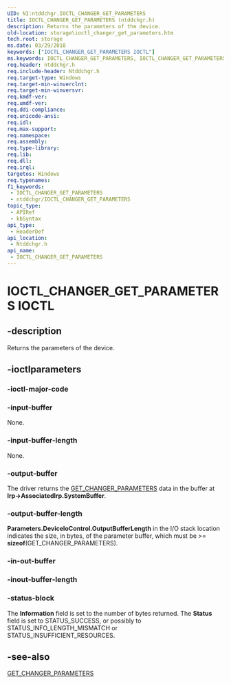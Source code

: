 ```yaml
---
UID: NI:ntddchgr.IOCTL_CHANGER_GET_PARAMETERS
title: IOCTL_CHANGER_GET_PARAMETERS (ntddchgr.h)
description: Returns the parameters of the device.
old-location: storage\ioctl_changer_get_parameters.htm
tech.root: storage
ms.date: 03/29/2018
keywords: ["IOCTL_CHANGER_GET_PARAMETERS IOCTL"]
ms.keywords: IOCTL_CHANGER_GET_PARAMETERS, IOCTL_CHANGER_GET_PARAMETERS control, IOCTL_CHANGER_GET_PARAMETERS control code [Storage Devices], k307_e3288dd0-4585-40de-aa5a-499c596aa75b.xml, ntddchgr/IOCTL_CHANGER_GET_PARAMETERS, storage.ioctl_changer_get_parameters
req.header: ntddchgr.h
req.include-header: Ntddchgr.h
req.target-type: Windows
req.target-min-winverclnt: 
req.target-min-winversvr: 
req.kmdf-ver: 
req.umdf-ver: 
req.ddi-compliance: 
req.unicode-ansi: 
req.idl: 
req.max-support: 
req.namespace: 
req.assembly: 
req.type-library: 
req.lib: 
req.dll: 
req.irql: 
targetos: Windows
req.typenames: 
f1_keywords:
 - IOCTL_CHANGER_GET_PARAMETERS
 - ntddchgr/IOCTL_CHANGER_GET_PARAMETERS
topic_type:
 - APIRef
 - kbSyntax
api_type:
 - HeaderDef
api_location:
 - Ntddchgr.h
api_name:
 - IOCTL_CHANGER_GET_PARAMETERS
---
```


# IOCTL_CHANGER_GET_PARAMETERS IOCTL


## -description

Returns the parameters of the device.

## -ioctlparameters

### -ioctl-major-code

### -input-buffer

None.

### -input-buffer-length

None.

### -output-buffer

The driver returns the <a href="/windows-hardware/drivers/ddi/ntddchgr/ns-ntddchgr-_get_changer_parameters">GET_CHANGER_PARAMETERS</a> data in the buffer at <b>Irp->AssociatedIrp.SystemBuffer</b>.

### -output-buffer-length

<b>Parameters.DeviceIoControl.OutputBufferLength</b> in the I/O stack location indicates the size, in bytes, of the parameter buffer, which must be >= <b>sizeof</b>(GET_CHANGER_PARAMETERS).

### -in-out-buffer

### -inout-buffer-length

### -status-block

The <b>Information</b> field is set to the number of bytes returned. The <b>Status</b> field is set to STATUS_SUCCESS, or possibly to STATUS_INFO_LENGTH_MISMATCH or STATUS_INSUFFICIENT_RESOURCES.

## -see-also

<a href="/windows-hardware/drivers/ddi/ntddchgr/ns-ntddchgr-_get_changer_parameters">GET_CHANGER_PARAMETERS</a>
